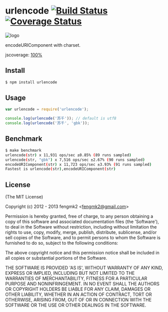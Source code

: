 urlencode [![Build Status](https://secure.travis-ci.org/fengmk2/urlencode.png)](http://travis-ci.org/fengmk2/urlencode) [![Coverage Status](https://coveralls.io/repos/fengmk2/urlencode/badge.png)](https://coveralls.io/r/fengmk2/urlencode)
=======

![logo](https://raw.github.com/fengmk2/urlencode/master/logo.png)

encodeURIComponent with charset.

jscoverage: [100%](http://fengmk2.github.com/coverage/urlencode.html)

## Install

```bash
$ npm install urlencode
```

## Usage

```js
var urlencode = require('urlencode');

console.log(urlencode('苏千')); // default is utf8
console.log(urlencode('苏千', 'gbk'));
```

## Benchmark

```bash
$ make benchmark
urlencode(str) x 11,931 ops/sec ±0.85% (89 runs sampled)
urlencode(str, "gbk") x 7,516 ops/sec ±2.67% (90 runs sampled)
encodeURIComponent(str) x 11,723 ops/sec ±3.93% (91 runs sampled)
Fastest is urlencode(str),encodeURIComponent(str)
```

## License 

(The MIT License)

Copyright (c) 2012 - 2013 fengmk2 &lt;fengmk2@gmail.com&gt;

Permission is hereby granted, free of charge, to any person obtaining
a copy of this software and associated documentation files (the
'Software'), to deal in the Software without restriction, including
without limitation the rights to use, copy, modify, merge, publish,
distribute, sublicense, and/or sell copies of the Software, and to
permit persons to whom the Software is furnished to do so, subject to
the following conditions:

The above copyright notice and this permission notice shall be
included in all copies or substantial portions of the Software.

THE SOFTWARE IS PROVIDED 'AS IS', WITHOUT WARRANTY OF ANY KIND,
EXPRESS OR IMPLIED, INCLUDING BUT NOT LIMITED TO THE WARRANTIES OF
MERCHANTABILITY, FITNESS FOR A PARTICULAR PURPOSE AND NONINFRINGEMENT.
IN NO EVENT SHALL THE AUTHORS OR COPYRIGHT HOLDERS BE LIABLE FOR ANY
CLAIM, DAMAGES OR OTHER LIABILITY, WHETHER IN AN ACTION OF CONTRACT,
TORT OR OTHERWISE, ARISING FROM, OUT OF OR IN CONNECTION WITH THE
SOFTWARE OR THE USE OR OTHER DEALINGS IN THE SOFTWARE.
